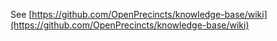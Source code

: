 See [https://github.com/OpenPrecincts/knowledge-base/wiki](https://github.com/OpenPrecincts/knowledge-base/wiki)
